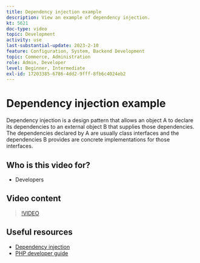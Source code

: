 ```yaml
---
title: Dependency injection example
description: View an example of dependency injection.
kt: 5621
doc-type: video
topic: Development
activity: use
last-substantial-update: 2023-2-10
feature: Configuration, System, Backend Development
topic: Commerce, Administration
role: Admin, Developer
level: Beginner, Intermediate
exl-id: 17203385-6786-4dd2-9fff-8fb6c4024eb2
---
```

# Dependency injection example

Dependency injection is a design pattern that allows an object A to declare its dependencies to an external object B that supplies those dependencies. The dependencies declared by A are usually class interfaces and the dependencies B provides are concrete implementations for those interfaces.

## Who is this video for?

- Developers

## Video content

>[!VIDEO](https://video.tv.adobe.com/v/35799?quality=12&learn=on)

## Useful resources

- [Dependency injection](https://developer.adobe.com/commerce/php/development/components/dependency-injection/)
- [PHP developer guide](https://developer.adobe.com/commerce/php/development/)
